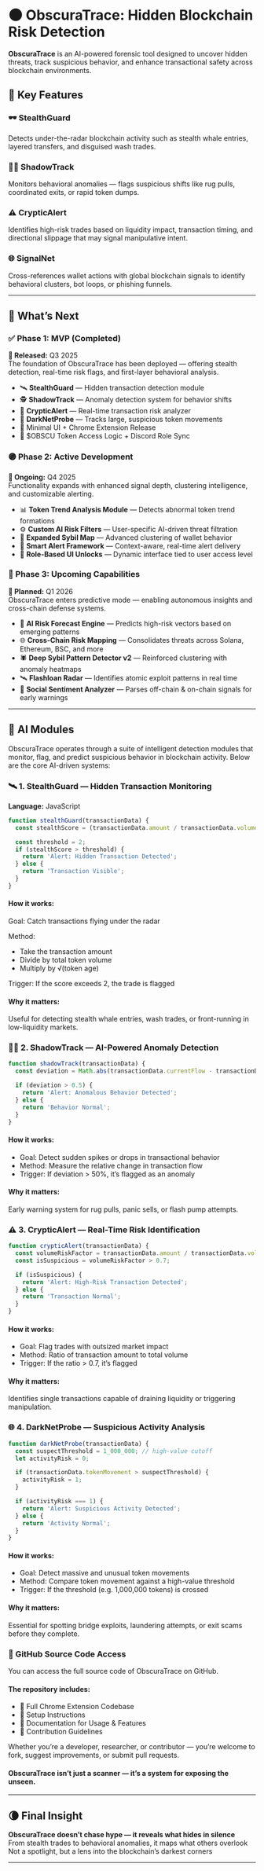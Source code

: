 # 🌑 ObscuraTrace: Hidden Blockchain Risk Detection

**ObscuraTrace** is an AI-powered forensic tool designed to uncover hidden threats, track suspicious behavior, and enhance transactional safety across blockchain environments.

## 🔑 Key Features

### 🕶️ StealthGuard  
Detects under-the-radar blockchain activity such as stealth whale entries, layered transfers, and disguised wash trades.

### 🕵️‍♂️ ShadowTrack  
Monitors behavioral anomalies — flags suspicious shifts like rug pulls, coordinated exits, or rapid token dumps.

### ⚠️ CrypticAlert  
Identifies high-risk trades based on liquidity impact, transaction timing, and directional slippage that may signal manipulative intent.

### 🌐 SignalNet  
Cross-references wallet actions with global blockchain signals to identify behavioral clusters, bot loops, or phishing funnels.

---
## 🗾 What’s Next

### ✅ Phase 1: MVP (Completed)  
**📅 Released:** Q3 2025  
The foundation of ObscuraTrace has been deployed — offering stealth detection, real-time risk flags, and first-layer behavioral analysis.

- 🛰️ **StealthGuard** — Hidden transaction detection module  
- 🕵️ **ShadowTrack** — Anomaly detection system for behavior shifts  
- 🔐 **CrypticAlert** — Real-time transaction risk analyzer  
- 🧭 **DarkNetProbe** — Tracks large, suspicious token movements  
- 🧪 Minimal UI + Chrome Extension Release  
- 🧩 $OBSCU Token Access Logic + Discord Role Sync

### 🟣 Phase 2: Active Development  
**📅 Ongoing:** Q4 2025  
Functionality expands with enhanced signal depth, clustering intelligence, and customizable alerting.

- 📊 **Token Trend Analysis Module** — Detects abnormal token trend formations  
- ⚙️ **Custom AI Risk Filters** — User-specific AI-driven threat filtration  
- 🧬 **Expanded Sybil Map** — Advanced clustering of wallet behavior  
- 🚨 **Smart Alert Framework** — Context-aware, real-time alert delivery  
- 🔗 **Role-Based UI Unlocks** — Dynamic interface tied to user access level

### 🔴 Phase 3: Upcoming Capabilities  
**📅 Planned:** Q1 2026  
ObscuraTrace enters predictive mode — enabling autonomous insights and cross-chain defense systems.

- 🧠 **AI Risk Forecast Engine** — Predicts high-risk vectors based on emerging patterns  
- 🌐 **Cross-Chain Risk Mapping** — Consolidates threats across Solana, Ethereum, BSC, and more  
- 🕷️ **Deep Sybil Pattern Detector v2** — Reinforced clustering with anomaly heatmaps  
- 🛰️ **Flashloan Radar** — Identifies atomic exploit patterns in real time  
- 💬 **Social Sentiment Analyzer** — Parses off-chain & on-chain signals for early warnings

---
## 🧠 AI Modules

ObscuraTrace operates through a suite of intelligent detection modules that monitor, flag, and predict suspicious behavior in blockchain activity. Below are the core AI-driven systems:

### 🛰 1. StealthGuard — Hidden Transaction Monitoring  
**Language:** JavaScript

```javascript
function stealthGuard(transactionData) {
  const stealthScore = (transactionData.amount / transactionData.volume) * Math.pow(transactionData.tokenAge, 0.5);

  const threshold = 2;
  if (stealthScore > threshold) {
    return 'Alert: Hidden Transaction Detected';
  } else {
    return 'Transaction Visible';
  }
}
```
#### How it works:
Goal: Catch transactions flying under the radar

Method:
- Take the transaction amount
- Divide by total token volume
- Multiply by √(token age)
  
Trigger: If the score exceeds 2, the trade is flagged

#### Why it matters:
Useful for detecting stealth whale entries, wash trades, or front-running in low-liquidity markets.

### 🕵️‍♂️ 2. ShadowTrack — AI-Powered Anomaly Detection

```javascript
function shadowTrack(transactionData) {
  const deviation = Math.abs(transactionData.currentFlow - transactionData.previousFlow) / transactionData.previousFlow;

  if (deviation > 0.5) {
    return 'Alert: Anomalous Behavior Detected';
  } else {
    return 'Behavior Normal';
  }
}
```
#### How it works:
- Goal: Detect sudden spikes or drops in transactional behavior
- Method: Measure the relative change in transaction flow
- Trigger: If deviation > 50%, it’s flagged as an anomaly

#### Why it matters:
Early warning system for rug pulls, panic sells, or flash pump attempts.

### ⚠️ 3. CrypticAlert — Real-Time Risk Identification

```javascript
function crypticAlert(transactionData) {
  const volumeRiskFactor = transactionData.amount / transactionData.volume;
  const isSuspicious = volumeRiskFactor > 0.7;

  if (isSuspicious) {
    return 'Alert: High-Risk Transaction Detected';
  } else {
    return 'Transaction Normal';
  }
}
```
#### How it works:
- Goal: Flag trades with outsized market impact
- Method: Ratio of transaction amount to total volume
- Trigger: If the ratio > 0.7, it’s flagged

#### Why it matters:
Identifies single transactions capable of draining liquidity or triggering manipulation.

### 🌐 4. DarkNetProbe — Suspicious Activity Analysis

```javascript
function darkNetProbe(transactionData) {
  const suspectThreshold = 1_000_000; // high-value cutoff
  let activityRisk = 0;

  if (transactionData.tokenMovement > suspectThreshold) {
    activityRisk = 1;
  }

  if (activityRisk === 1) {
    return 'Alert: Suspicious Activity Detected';
  } else {
    return 'Activity Normal';
  }
}
```
#### How it works:
- Goal: Detect massive and unusual token movements
- Method: Compare token movement against a high-value threshold
- Trigger: If the threshold (e.g. 1,000,000 tokens) is crossed

#### Why it matters:
Essential for spotting bridge exploits, laundering attempts, or exit scams before they complete.

### 🧩 GitHub Source Code Access
You can access the full source code of ObscuraTrace on GitHub.
#### The repository includes:
- 🔧 Full Chrome Extension Codebase
- 📄 Setup Instructions
- 📘 Documentation for Usage & Features
- 🤝 Contribution Guidelines

Whether you’re a developer, researcher, or contributor — you’re welcome to fork, suggest improvements, or submit pull requests.

#### ObscuraTrace isn’t just a scanner — it’s a system for exposing the unseen.

---

## 🌘 Final Insight

**ObscuraTrace doesn’t chase hype — it reveals what hides in silence**  
From stealth trades to behavioral anomalies, it maps what others overlook  
Not a spotlight, but a lens into the blockchain’s darkest corners

---

